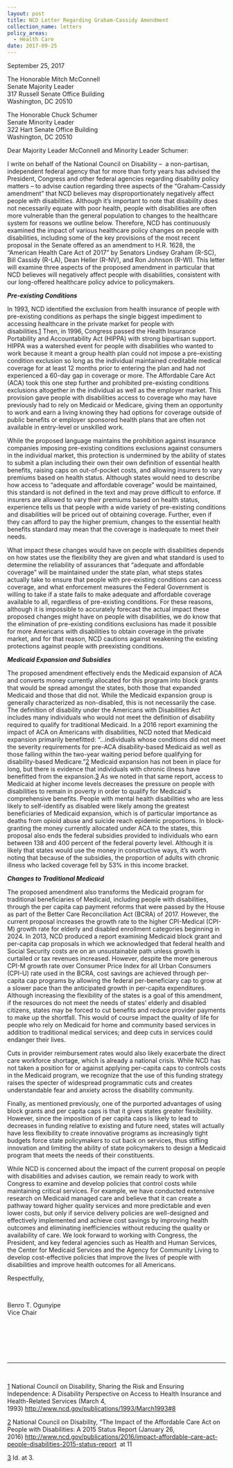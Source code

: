 ```yaml
---
layout: post
title: NCD Letter Regarding Graham-Cassidy Amendment
collection_name: letters
policy_areas:
  - Health Care
date: 2017-09-25
---
```

September 25, 2017

The Honorable Mitch McConnell\
Senate Majority Leader\
317 Russell Senate Office Building\
Washington, DC 20510

The Honorable Chuck Schumer\
Senate Minority Leader\
322 Hart Senate Office Building\
Washington, DC 20510

Dear Majority Leader McConnell and Minority Leader Schumer:

I write on behalf of the National Council on Disability –  a non-partisan, independent federal agency that for more than forty years has advised the President, Congress and other federal agencies regarding disability policy matters – to advise caution regarding three aspects of the “Graham-Cassidy amendment” that NCD believes may disproportionately negatively affect people with disabilities. Although it’s important to note that disability does not necessarily equate with poor health, people with disabilities are often more vulnerable than the general population to changes to the healthcare system for reasons we outline below. Therefore, NCD has continuously examined the impact of various healthcare policy changes on people with disabilities, including some of the key provisions of the most recent proposal in the Senate offered as an amendment to H.R. 1628, the “American Health Care Act of 2017” by Senators Lindsey Graham (R-SC), Bill Cassidy (R-LA), Dean Heller (R-NV), and Ron Johnson (R-WI). This letter will examine three aspects of the proposed amendment in particular that NCD believes will negatively affect people with disabilities, consistent with our long-offered healthcare policy advice to policymakers.

***Pre-existing Conditions***

In 1993, NCD identified the exclusion from health insurance of people with pre-existing conditions as perhaps the single biggest impediment to accessing healthcare in the private market for people with disabilities.[1](https://ncd.gov/publications/2017/ncd-letter-regarding-graham-cassidy-amendment#_ftn1) Then, in 1996, Congress passed the Health Insurance Portability and Accountability Act (HIPPA) with strong bipartisan support. HIPPA was a watershed event for people with disabilities who wanted to work because it meant a group health plan could not impose a pre-existing condition exclusion so long as the individual maintained creditable medical coverage for at least 12 months prior to entering the plan and had not experienced a 60-day gap in coverage or more. The Affordable Care Act (ACA) took this one step further and prohibited pre-existing conditions exclusions altogether in the individual as well as the employer market. This provision gave people with disabilities access to coverage who may have previously had to rely on Medicaid or Medicare, giving them an opportunity to work and earn a living knowing they had options for coverage outside of public benefits or employer sponsored health plans that are often not available in entry-level or unskilled work.

While the proposed language maintains the prohibition against insurance companies imposing pre-existing conditions exclusions against consumers in the individual market, this protection is undermined by the ability of states to submit a plan including their own their own definition of essential health benefits, raising caps on out-of-pocket costs, and allowing insurers to vary premiums based on health status. Although states would need to describe how access to “adequate and affordable coverage” would be maintained, this standard is not defined in the text and may prove difficult to enforce. If insurers are allowed to vary their premiums based on health status, experience tells us that people with a wide variety of pre-existing conditions and disabilities will be priced out of obtaining coverage. Further, even if they can afford to pay the higher premium, changes to the essential health benefits standard may mean that the coverage is inadequate to meet their needs. 

What impact these changes would have on people with disabilities depends on how states use the flexibility they are given and what standard is used to determine the reliability of assurances that “adequate and affordable coverage” will be maintained under the state plan, what steps states actually take to ensure that people with pre-existing conditions can access coverage, and what enforcement measures the Federal Government is willing to take if a state fails to make adequate and affordable coverage available to all, regardless of pre-existing conditions. For these reasons, although it is impossible to accurately forecast the actual impact these proposed changes might have on people with disabilities, we do know that the elimination of pre-existing conditions exclusions has made it possible for more Americans with disabilities to obtain coverage in the private market, and for that reason, NCD cautions against weakening the existing protections against people with preexisting conditions.

***Medicaid Expansion and Subsidies***

The proposed amendment effectively ends the Medicaid expansion of ACA and converts money currently allocated for this program into block grants that would be spread amongst the states, both those that expanded Medicaid and those that did not. While the Medicaid expansion group is generally characterized as non-disabled, this is not necessarily the case. The definition of disability under the Americans with Disabilities Act includes many individuals who would not meet the definition of disability required to qualify for traditional Medicaid. In a 2016 report examining the impact of ACA on Americans with disabilities, NCD noted that Medicaid expansion primarily benefitted: “…individuals whose conditions did not meet the severity requirements for pre-ACA disability-based Medicaid as well as those falling within the two-year waiting period before qualifying for disability-based Medicare.”[2](https://ncd.gov/publications/2017/ncd-letter-regarding-graham-cassidy-amendment#_ftn2) Medicaid expansion has not been in place for long, but there is evidence that individuals with chronic illness have benefitted from the expansion.[3](https://ncd.gov/publications/2017/ncd-letter-regarding-graham-cassidy-amendment#_ftn3) As we noted in that same report, access to Medicaid at higher income levels decreases the pressure on people with disabilities to remain in poverty in order to qualify for Medicaid's comprehensive benefits. People with mental health disabilities who are less likely to self-identify as disabled were likely among the greatest beneficiaries of Medicaid expansion, which is of particular importance as deaths from opioid abuse and suicide reach epidemic proportions. In block-granting the money currently allocated under ACA to the states, this proposal also ends the federal subsidies provided to individuals who earn between 138 and 400 percent of the federal poverty level. Although it is likely that states would use the money in constructive ways, it’s worth noting that because of the subsidies, the proportion of adults with chronic illness who lacked coverage fell by 53% in this income bracket.

***Changes to Traditional Medicaid***

The proposed amendment also transforms the Medicaid program for traditional beneficiaries of Medicaid, including people with disabilities, through the per capita cap payment reforms that were passed by the House as part of the Better Care Reconciliation Act (BCRA) of 2017. However, the current proposal increases the growth rate to the higher CPI-Medical (CPI-M) growth rate for elderly and disabled enrollment categories beginning in 2024. In 2013, NCD produced a report examining Medicaid block grant and per-capita cap proposals in which we acknowledged that federal health and Social Security costs are on an unsustainable path unless growth is curtailed or tax revenues increased. However, despite the more generous CPI-M growth rate over Consumer Price Index for all Urban Consumers (CPI-U) rate used in the BCRA, cost savings are achieved through per-capita cap programs by allowing the federal per-beneficiary cap to grow at a slower pace than the anticipated growth in per-capita expenditures. Although increasing the flexibility of the states is a goal of this amendment, if the resources do not meet the needs of states’ elderly and disabled citizens, states may be forced to cut benefits and reduce provider payments to make up the shortfall. This would of course impact the quality of life for people who rely on Medicaid for home and community based services in addition to traditional medical services; and deep cuts in services could endanger their lives.

Cuts in provider reimbursement rates would also likely exacerbate the direct care workforce shortage, which is already a national crisis. While NCD has not taken a position for or against applying per-capita caps to controls costs in the Medicaid program, we recognize that the use of this funding strategy raises the specter of widespread programmatic cuts and creates understandable fear and anxiety across the disability community.

Finally, as mentioned previously, one of the purported advantages of using block grants and per capita caps is that it gives states greater flexibility. However, since the imposition of per capita caps is likely to lead to decreases in funding relative to existing and future need, states will actually have less flexibility to create innovative programs as increasingly tight budgets force state policymakers to cut back on services, thus stifling innovation and limiting the ability of state policymakers to design a Medicaid program that meets the needs of their constituents.

While NCD is concerned about the impact of the current proposal on people with disabilities and advises caution, we remain ready to work with Congress to examine and develop policies that control costs while maintaining critical services. For example, we have conducted extensive research on Medicaid managed care and believe that it can create a pathway toward higher quality services and more predictable and even lower costs, but only if service delivery policies are well-designed and effectively implemented and achieve cost savings by improving health outcomes and eliminating inefficiencies without reducing the quality or availability of care. We look forward to working with Congress, the President, and key federal agencies such as Health and Human Services, the Center for Medicaid Services and the Agency for Community Living to develop cost-effective policies that improve the lives of people with disabilities and improve health outcomes for all Americans.

Respectfully,

 

Benro T. Ogunyipe\
Vice Chair

 

 

 

- - -

 

[1](https://ncd.gov/publications/2017/ncd-letter-regarding-graham-cassidy-amendment#_ftnref1) National Council on Disability, Sharing the Risk and Ensuring Independence: A Disability Perspective on Access to Health Insurance and Health-Related Services (March 4, 1993) <http://www.ncd.gov/publications/1993/March1993#8>

[2](https://ncd.gov/publications/2017/ncd-letter-regarding-graham-cassidy-amendment#_ftnref2) National Council on Disability, “The Impact of the Affordable Care Act on People with Disabilities: A 2015 Status Report (January 26, 2016) <http://www.ncd.gov/publications/2016/impact-affordable-care-act-people-disabilities-2015-status-report>  at 11

[3](https://ncd.gov/publications/2017/ncd-letter-regarding-graham-cassidy-amendment#_ftnref3) Id. at 3.
